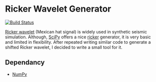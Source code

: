 # Ricker Wavelet Generator

[![Build Status](https://travis-ci.org/gatechzhu/ricker.svg?branch=master)](https://travis-ci.org/gatechzhu/ricker)

[Ricker wavelet](http://wiki.seg.org/wiki/Dictionary:Ricker_wavelet) (Mexican hat signal) is widely used in synthetic seismic simulation. Although, [SciPy](https://github.com/scipy/scipy#id1) offers a nice [ricker](https://docs.scipy.org/doc/scipy-0.18.1/reference/generated/scipy.signal.ricker.html) generator, it is very basic and limited in flexibility. After repeated writing similar code to generate a shifted Ricker wavelet, I decided to write a small tool for it.  

## Dependancy
- [NumPy](http://www.numpy.org/)